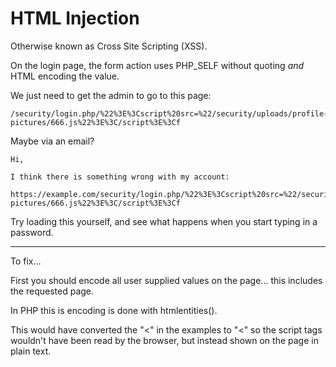 
# HTML Injection

Otherwise known as Cross Site Scripting (XSS).

On the login page, the form action uses PHP_SELF without quoting *and* HTML encoding the value.

We just need to get the admin to go to this page:

	/security/login.php/%22%3E%3Cscript%20src=%22/security/uploads/profile-pictures/666.js%22%3E%3C/script%3E%3Cf

Maybe via an email?

	Hi,

	I think there is something wrong with my account:

	https://example.com/security/login.php/%22%3E%3Cscript%20src=%22/security/uploads/profile-pictures/666.js%22%3E%3C/script%3E%3Cf

Try loading this yourself, and see what happens when you start typing in a password.

---

To fix...

First you should encode all user supplied values on the page... this includes the requested page.

In PHP this is encoding is done with htmlentities().

This would have converted the "<" in the examples to "&lt;" so the script tags wouldn't have been read by the browser, but instead shown on the page in plain text.
